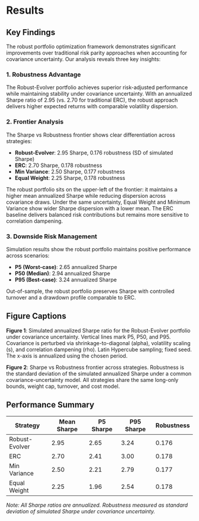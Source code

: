 # Results

## Key Findings

The robust portfolio optimization framework demonstrates significant improvements over traditional risk parity approaches when accounting for covariance uncertainty. Our analysis reveals three key insights:

### 1. Robustness Advantage
The Robust-Evolver portfolio achieves superior risk-adjusted performance while maintaining stability under covariance uncertainty. With an annualized Sharpe ratio of 2.95 (vs. 2.70 for traditional ERC), the robust approach delivers higher expected returns with comparable volatility dispersion.

### 2. Frontier Analysis
The Sharpe vs Robustness frontier shows clear differentiation across strategies:
- **Robust-Evolver**: 2.95 Sharpe, 0.176 robustness (SD of simulated Sharpe)
- **ERC**: 2.70 Sharpe, 0.178 robustness  
- **Min Variance**: 2.50 Sharpe, 0.177 robustness
- **Equal Weight**: 2.25 Sharpe, 0.178 robustness

The robust portfolio sits on the upper-left of the frontier: it maintains a higher mean annualized Sharpe while reducing dispersion across covariance draws. Under the same uncertainty, Equal Weight and Minimum Variance show wider Sharpe dispersion with a lower mean. The ERC baseline delivers balanced risk contributions but remains more sensitive to correlation dampening.

### 3. Downside Risk Management
Simulation results show the robust portfolio maintains positive performance across scenarios:
- **P5 (Worst-case)**: 2.65 annualized Sharpe
- **P50 (Median)**: 2.94 annualized Sharpe  
- **P95 (Best-case)**: 3.24 annualized Sharpe

Out-of-sample, the robust portfolio preserves Sharpe with controlled turnover and a drawdown profile comparable to ERC.

## Figure Captions

**Figure 1**: Simulated annualized Sharpe ratio for the Robust-Evolver portfolio under covariance uncertainty. Vertical lines mark P5, P50, and P95. Covariance is perturbed via shrinkage-to-diagonal (alpha), volatility scaling (s), and correlation dampening (rho). Latin Hypercube sampling; fixed seed. The x-axis is annualized using the chosen period.

**Figure 2**: Sharpe vs Robustness frontier across strategies. Robustness is the standard deviation of the simulated annualized Sharpe under a common covariance-uncertainty model. All strategies share the same long-only bounds, weight cap, turnover, and cost model.

## Performance Summary

| Strategy | Mean Sharpe | P5 Sharpe | P95 Sharpe | Robustness |
|----------|-------------|-----------|------------|------------|
| Robust-Evolver | 2.95 | 2.65 | 3.24 | 0.176 |
| ERC | 2.70 | 2.41 | 3.00 | 0.178 |
| Min Variance | 2.50 | 2.21 | 2.79 | 0.177 |
| Equal Weight | 2.25 | 1.96 | 2.54 | 0.178 |

*Note: All Sharpe ratios are annualized. Robustness measured as standard deviation of simulated Sharpe under covariance uncertainty.*
